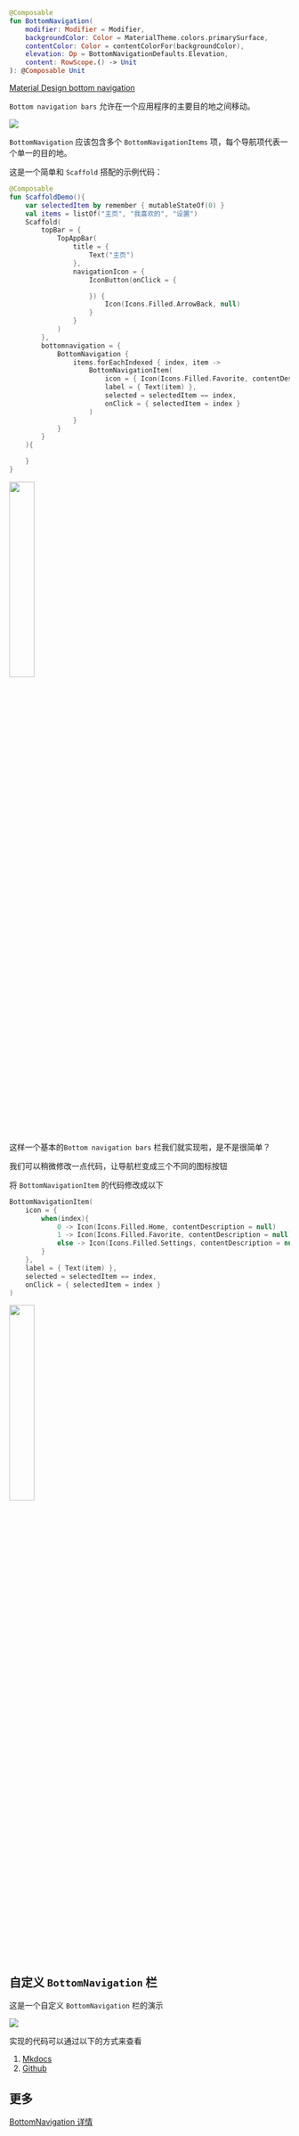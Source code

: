 

``` kotlin
@Composable
fun BottomNavigation(
    modifier: Modifier = Modifier,
    backgroundColor: Color = MaterialTheme.colors.primarySurface,
    contentColor: Color = contentColorFor(backgroundColor),
    elevation: Dp = BottomNavigationDefaults.Elevation,
    content: RowScope.() -> Unit
): @Composable Unit
```

[Material Design bottom navigation](https://material.io/components/bottom-navigation)

`Bottom navigation bars` 允许在一个应用程序的主要目的地之间移动。

![]({{config.assets}}/layout/bottomnavigation/demo4.png)

`BottomNavigation` 应该包含多个 `BottomNavigationItems` 项，每个导航项代表一个单一的目的地。

这是一个简单和 `Scaffold` 搭配的示例代码：

``` kotlin
@Composable
fun ScaffoldDemo(){
    var selectedItem by remember { mutableStateOf(0) }
    val items = listOf("主页", "我喜欢的", "设置")
    Scaffold(
        topBar = {
            TopAppBar(
                title = {
                    Text("主页")
                },
                navigationIcon = {
                    IconButton(onClick = {

                    }) {
                        Icon(Icons.Filled.ArrowBack, null)
                    }
                }
            )
        },
        bottomnavigation = {
            BottomNavigation {
                items.forEachIndexed { index, item ->
                    BottomNavigationItem(
                        icon = { Icon(Icons.Filled.Favorite, contentDescription = null) },
                        label = { Text(item) },
                        selected = selectedItem == index,
                        onClick = { selectedItem = index }
                    )
                }
            }
        }
    ){

    }
}
```


<img src = "{{config.assets}}/layout/bottomnavigation/demo.png" width = "30%" height = "30%">

这样一个基本的`Bottom navigation bars` 栏我们就实现啦，是不是很简单？

我们可以稍微修改一点代码，让导航栏变成三个不同的图标按钮

将 `BottomNavigationItem` 的代码修改成以下

``` kotlin
BottomNavigationItem(
    icon = {
        when(index){
            0 -> Icon(Icons.Filled.Home, contentDescription = null)
            1 -> Icon(Icons.Filled.Favorite, contentDescription = null)
            else -> Icon(Icons.Filled.Settings, contentDescription = null)
        }
    },
    label = { Text(item) },
    selected = selectedItem == index,
    onClick = { selectedItem = index }
)
```

<img src = "{{config.assets}}/layout/bottomnavigation/demo3.png" width = "30%" height = "30%">


## 自定义 `BottomNavigation` 栏

这是一个自定义 `BottomNavigation` 栏的演示

![]({{config.assets}}/layout/bottomnavigation/demo.gif)

实现的代码可以通过以下的方式来查看

1. [Mkdocs](../code/layout/bottomNavigation/bottomNavigation.md)
2. [Github](https://github.com/compose-museum/compose-tutorial/blob/main/docs/code/layout/bottomNavigation/bottomNavigation.kt)

## 更多
[BottomNavigation 详情](https://developer.android.com/reference/kotlin/androidx/compose/material/package-summary#BottomNavigation(androidx.compose.ui.Modifier,androidx.compose.ui.graphics.Color,androidx.compose.ui.graphics.Color,androidx.compose.ui.unit.Dp,kotlin.Function1))
